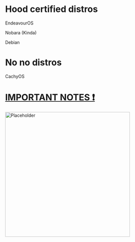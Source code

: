 # Hood certified distros
EndeavourOS

Nobara (Kinda)

Debian

# No no distros
CachyOS

# [IMPORTANT NOTES ❗](https://github.com/Twig6943/dotfiles/tree/main/Notes)

<img src="https://avatars.githubusercontent.com/u/119701717" alt="Placeholder" width="400"/>
